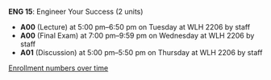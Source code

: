 **ENG 15**: Engineer Your Success (2 units)

- **A00** (Lecture) at 5:00 pm–6:50 pm on Tuesday at WLH 2206 by staff
- **A00** (Final Exam) at 7:00 pm–9:59 pm on Wednesday at WLH 2206 by staff
- **A01** (Discussion) at 5:00 pm–5:50 pm on Thursday at WLH 2206 by staff

[Enrollment numbers over time](./ENG15.tsv)
